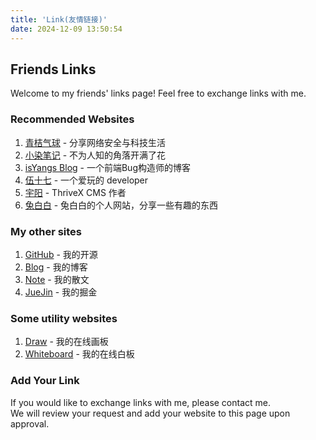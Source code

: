 ```yaml
---
title: 'Link(友情链接)'
date: 2024-12-09 13:50:54
---
```

## Friends Links

Welcome to my friends' links page! Feel free to exchange links with me.

### Recommended Websites

1. [青桔气球](https://blog.qjqq.cn)  - 分享网络安全与科技生活
2. [小染笔记](https://onoe.cn) - 不为人知的角落开满了花
3. [isYangs Blog](https://isyangs.cn) - 一个前端Bug构造师的博客
4. [伍十七](https://efu.me) - 一个爱玩的 developer
5. [宇阳](https://liuyuyang.net) - ThriveX CMS 作者
6. [兔白白](https://ydbsq123.top) - 兔白白的个人网站，分享一些有趣的东西

### My other sites

1. [GitHub](https://github.com/JanYork) - 我的开源
2. [Blog](https://blog.ixor.me) - 我的博客
3. [Note](https://text.ixor.me) - 我的散文
4. [JueJin](https://juejin.cn/user/2577696163899741) - 我的掘金

### Some utility websites

1. [Draw](https://draw.ixor.me) - 我的在线画板
2. [Whiteboard](https://white.ixor.me) - 我的在线白板

### Add Your Link

If you would like to exchange links with me, please contact me.  
We will review your request and add your website to this page upon approval.
